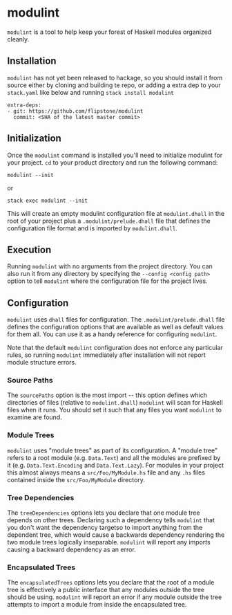 # modulint

`modulint` is a tool to help keep your forest of Haskell modules organized
cleanly.

## Installation

`modulint` has not yet been released to hackage, so you should install it from
source either by cloning and building te repo, or adding a extra dep to your
`stack.yaml` like below and running `stack install modulint`

```
extra-deps:
- git: https://github.com/flipstone/modulint
  commit: <SHA of the latest master commit>
```

## Initialization

Once the `modulint` command is installed you'll need to initialize modulint for
your project. `cd` to your product directory and run the following command:

`modulint --init`

or

`stack exec modulint --init`

This will create an empty modulint configuration file at `modulint.dhall` in
the root of your project plus a `.modulint/prelude.dhall` file that defines the
configuration file format and is imported by `modulint.dhall`.

## Execution

Running `modulint` with no arguments from the project directory. You can also
run it from any directory by specifying the `--config <config path>` option
to tell `modulint` where the configuration file for the project lives.

## Configuration

`modulint` uses `dhall` files for configuration. The `.modulint/prelude.dhall`
file defines the configuration options that are available as well as default
values for them all. You can use it as a handy reference for configuring
`modulint`.

Note that the default `modulint` configuration does not enforce any particular
rules, so running `modulint` immediately after installation will not report
module structure errors.

### Source Paths

The `sourcePaths` option is the most import -- this option defines which
directories of files (relative to `modulint.dhall`) `modulint` will scan for
Haskell files when it runs.  You should set it such that any files you want
`modulint` to examine are found.


### Module Trees

`modulint` uses "module trees" as part of its configuration. A "module tree"
refers to a root module (e.g. `Data.Text`) and all the modules are prefixed by
it (e.g. `Data.Text.Encoding` and `Data.Text.Lazy`). For modules in your
project this almost always means a `src/Foo/MyModule.hs` file and any `.hs`
files contained inside the `src/Foo/MyModule` directory.

### Tree Dependencies

The `treeDependencies` options lets you declare that one module tree depends on
other trees. Declaring such a dependency tells `modulint` that you don't want
the dependency targetso to import anything from the dependent tree, which would
cause a backwards dependency rendering the two module trees logically
inseparable.  `modulint` will report any imports causing a backward dependency
as an error.

### Encapsulated Trees

The `encapsulatedTrees` options lets you declare that the root of a module tree
is effectively a public interface that any modules outside the tree should be
using. `modulint` will report an error if any module outside the tree attempts
to import a module from inside the encapsulated tree.

